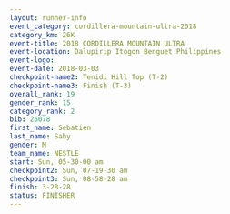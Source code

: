 ```yaml
---
layout: runner-info 
event_category: cordillera-mountain-ultra-2018 
category_km: 26K 
event-title: 2018 CORDILLERA MOUNTAIN ULTRA 
event-location: Dalupirip Itogon Benguet Philippines 
event-logo: 
event-date: 2018-03-03 
checkpoint-name2: Tenidi Hill Top (T-2) 
checkpoint-name3: Finish (T-3) 
overall_rank: 19
gender_rank: 15
category_rank: 2
bib: 26078
first_name: Sebatien
last_name: Saby
gender: M
team_name: NESTLE
start: Sun, 05-30-00 am
checkpoint2: Sun, 07-19-30 am
checkpoint3: Sun, 08-58-28 am
finish: 3-28-28
status: FINISHER
---
```

